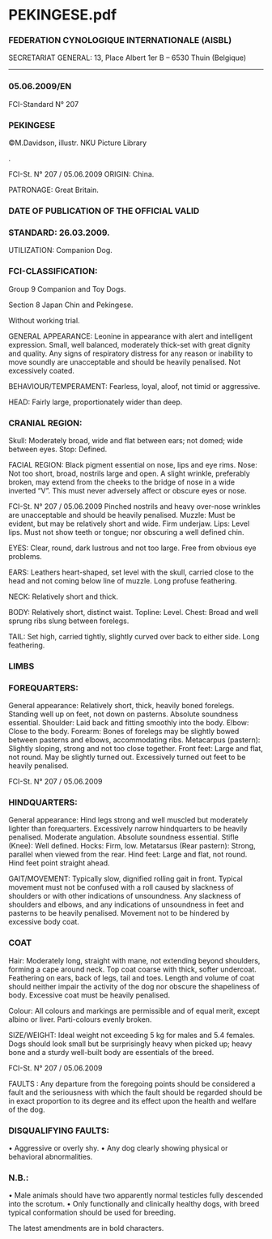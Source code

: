 # PEKINGESE.pdf


### FEDERATION CYNOLOGIQUE INTERNATIONALE (AISBL)


SECRETARIAT GENERAL: 13, Place Albert 1er  B – 6530 Thuin (Belgique)
______________________________________________________________________________

### 05.06.2009/EN



FCI-Standard N° 207


### PEKINGESE



©M.Davidson, illustr. NKU Picture Library



.




FCI-St. N° 207 / 05.06.2009
ORIGIN: China.

PATRONAGE: Great Britain.

### DATE OF PUBLICATION OF THE OFFICIAL VALID



### STANDARD: 26.03.2009.



UTILIZATION: Companion Dog.

### FCI-CLASSIFICATION:


Group  9   Companion and Toy Dogs.

Section 8  Japan Chin and Pekingese.

Without working trial.

GENERAL APPEARANCE: Leonine in appearance with alert and
intelligent expression. Small, well balanced, moderately thick-set with
great dignity and quality. Any signs of respiratory distress for any
reason or inability to move soundly are unacceptable and should be
heavily penalised. Not excessively coated.

BEHAVIOUR/TEMPERAMENT: Fearless, loyal, aloof, not timid or
aggressive.

HEAD: Fairly large, proportionately wider than deep.

### CRANIAL REGION:


Skull: Moderately broad, wide and flat between ears; not domed; wide
between eyes.
Stop: Defined.

FACIAL REGION: Black pigment essential on nose, lips and eye rims.
Nose: Not too short, broad, nostrils large and open. A slight wrinkle,
preferably broken, may extend from the cheeks to the bridge of nose
in a wide inverted “V”. This must never adversely affect or obscure
eyes or nose.




FCI-St. N° 207 / 05.06.2009
Pinched nostrils and heavy over-nose wrinkles are unacceptable and
should be heavily penalised.
Muzzle: Must be evident, but may be relatively short and wide.
Firm underjaw.
Lips: Level lips. Must not show teeth or tongue; nor obscuring a well
defined chin.

EYES: Clear, round, dark lustrous and not too large. Free from
obvious eye problems.

EARS: Leathers heart-shaped, set level with the skull, carried close to
the head and not coming below line of muzzle.  Long profuse
feathering.

NECK:  Relatively short and thick.

BODY: Relatively short, distinct waist.
Topline: Level.
Chest: Broad and well sprung ribs slung between forelegs.

TAIL: Set high, carried tightly, slightly curved over back to either side.
Long feathering.

### LIMBS



### FOREQUARTERS:


General appearance: Relatively short, thick, heavily boned forelegs.
Standing well up on feet, not down on pasterns.  Absolute
soundness essential.
Shoulder: Laid back and fitting smoothly into the body.
Elbow: Close to the body.
Forearm: Bones of forelegs may be slightly bowed between pasterns
and elbows, accommodating ribs.
Metacarpus (pastern): Slightly sloping, strong and not too close
together.
Front feet: Large and flat, not round. May be slightly turned out.
Excessively turned out feet to be heavily penalised.



FCI-St. N° 207 / 05.06.2009


### HINDQUARTERS:


General appearance: Hind legs strong and well muscled but
moderately
lighter
than
forequarters.
Excessively
narrow
hindquarters to be heavily penalised. Moderate angulation. Absolute
soundness essential.
Stifle (Knee): Well defined.
Hocks: Firm, low.
Metatarsus (Rear pastern): Strong, parallel when viewed from the
rear.
Hind feet: Large and flat, not round. Hind feet point straight ahead.

GAIT/MOVEMENT: Typically slow, dignified rolling gait in front.
Typical movement must not be confused with a roll caused by
slackness of shoulders or with other indications of unsoundness. Any
slackness of shoulders and elbows, and any indications of
unsoundness in feet and pasterns to be heavily penalised.
Movement not to be hindered by excessive body coat.

### COAT


Hair: Moderately long, straight with mane, not extending beyond
shoulders, forming a cape around neck. Top coat coarse with thick,
softer undercoat. Feathering on ears, back of legs, tail and toes. Length
and volume of coat should neither impair the activity of the dog nor
obscure the shapeliness of body. Excessive coat must be heavily
penalised.

Colour: All colours and markings are permissible and of equal merit,
except albino or liver.  Parti-colours evenly broken.

SIZE/WEIGHT: Ideal weight not exceeding 5 kg for males and 5.4
females. Dogs should look small but be surprisingly heavy when
picked up; heavy bone and a sturdy well-built body are essentials of the
breed.




FCI-St. N° 207 / 05.06.2009

FAULTS : Any departure from the foregoing points should be
considered a fault and the seriousness with which the fault should be
regarded should be in exact proportion to its degree and its effect upon
the health and welfare of the dog.

### DISQUALIFYING FAULTS:


•
Aggressive or overly shy.
•
Any dog clearly showing physical or behavioral abnormalities.

### N.B.:


•
Male animals should have two apparently normal testicles fully
descended into the scrotum.
•
Only functionally and clinically healthy dogs, with breed
typical conformation should be used for breeding.

The latest amendments are in bold characters.






